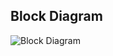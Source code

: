 ## Block Diagram

![Block Diagram](https://user-images.githubusercontent.com/81633037/144366856-b171761d-036d-4a85-a5de-44cc2d431586.jpeg)
